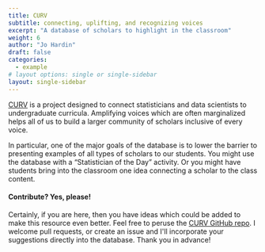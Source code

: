 ```yaml
---
title: CURV
subtitle: connecting, uplifting, and recognizing voices
excerpt: "A database of scholars to highlight in the classroom"
weight: 6
author: "Jo Hardin"
draft: false
categories:
  - example
# layout options: single or single-sidebar
layout: single-sidebar
---
```


[CURV](https://hardin47.github.io/CURV/) is a project designed to connect statisticians and data scientists to undergraduate curricula. Amplifying voices which are often marginalized helps all of us to build a larger community of scholars inclusive of every voice.

In particular, one of the major goals of the database is to lower the barrier to presenting examples of all types of scholars to our students. You might use the database with a “Statistician of the Day” activity. Or you might have students bring into the classroom one idea connecting a scholar to the class content.

#### Contribute? Yes, please!

Certainly, if you are here, then you have ideas which could be added to make this resource even better.
Feel free to peruse the [CURV GitHub repo](https://github.com/hardin47/CURV/).
I welcome pull requests, or create an issue and I'll incorporate your suggestions directly into the database.
Thank you in advance!